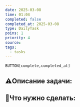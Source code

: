 ```yaml
---
date: 2025-03-08
time: 01:04
completed: false
completed_at: 2025-03-08
type: DailyTask
poins: 1
priority: 4
source: 
tags:
  - tasks
---
```


`BUTTON[complete,completed_at]`


## ⚠️Описание задачи:



## 📝Что нужно сделать:

